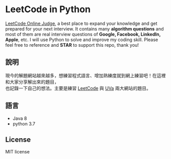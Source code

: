 # LeetCode in Python

[LeetCode Online Judge](https://leetcode.com/), a best place to expand your knowledge and get prepared for your next interview. It contains many **algorithm questions** and most of them are real interview questions of **Google, Facebook, LinkedIn, Apple**, etc. I will use Python to solve and improve my coding skill. Please feel free to reference and **STAR** to support this repo, thank you!

## 說明
現今的解題網站越來越多，想練習程式語言、增加熟練度就到網上練習吧！在這裡和大家分享解出來的題目，  
也記錄一下自己的想法。主要是練習 [LeetCode](https://leetcode.com/) 與 [UVa](uva.onlinejudge.org/) 兩大網站的題目。

## 語言
- Java 8
- python 3.7   

## License
MIT license

<!--  https://www.zhihu.com/question/25574458 -->
